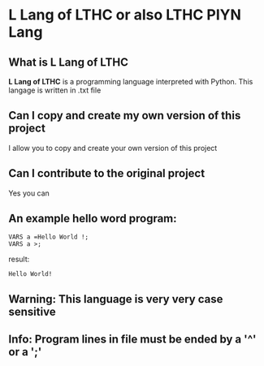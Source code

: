 # L Lang of LTHC or also LTHC PIYN Lang
## What is L Lang of LTHC
**L Lang of LTHC** is a programming language interpreted with Python. This langage is written in .txt file
## Can I copy and create my own version of this project
I allow you to copy and create your own version of this project
## Can I contribute to the original project
Yes you can
## An example hello word program:
```
VARS a =Hello World !;
VARS a >;
```
result:
```
Hello World!
```
## Warning: This language is very very case sensitive
## Info: Program lines in file must be ended by a '^' or a ';'